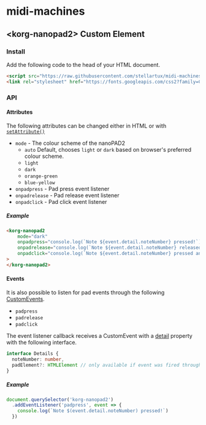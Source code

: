 # midi-machines

## \<korg-nanopad2\> Custom Element
### Install
Add the following code to the head of your HTML document.

```html
<script src="https://raw.githubusercontent.com/stellartux/midi-machines/master/src/nanopad2.js" defer></script>
<link rel="stylesheet" href="https://fonts.googleapis.com/css2?family=Changa:wght@400;700&display=swap">
```

### API
#### Attributes

The following attributes can be changed either in HTML or with [`setAttribute()`](https://developer.mozilla.org/en-US/docs/Web/API/Element/setAttribute)
* `mode` - The colour scheme of the nanoPAD2
  * `auto` Default, chooses `light` or `dark` based on browser's preferred colour scheme.
  * `light`
  * `dark`
  * `orange-green`
  * `blue-yellow`
* `onpadpress` - Pad press event listener
* `onpadrelease` - Pad release event listener
* `onpadclick` - Pad click event listener

##### Example
```html
<korg-nanopad2
    mode="dark"
    onpadpress="console.log(`Note ${event.detail.noteNumber} pressed!`)"
    onpadrelease="console.log(`Note ${event.detail.noteNumber} released!`)"
    onpadclick="console.log(`Note ${event.detail.noteNumber} pressed and released!`)"
>
</korg-nanopad2>
```

#### Events

It is also possible to listen for pad events through the following [CustomEvents](https://developer.mozilla.org/en-US/docs/Web/API/CustomEvent).
* `padpress`
* `padrelease`
* `padclick`

The event listener callback receives a CustomEvent with a [detail](https://developer.mozilla.org/en-US/docs/Web/API/CustomEvent/detail) property with the following interface.
```ts
interface Details {
  noteNumber: number,
  padElement?: HTMLElement // only available if event was fired through DOM
}
```

##### Example

```js
document.querySelector('korg-nanopad2')
  .addEventListener('padpress', event => {
    console.log(`Note $(event.detail.noteNumber) pressed!`)
  })
```
